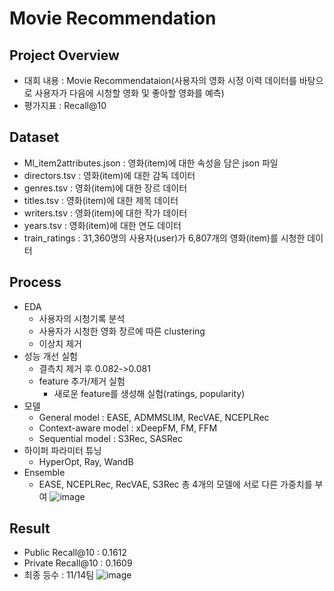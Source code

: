# Movie Recommendation

## Project Overview
- 대회 내용 : Movie Recommendataion(사용자의 영화 시정 이력 데이터를 바탕으로 사용자가 다음에 시청할 영화 및 좋아할 영화를 예측)
- 평가지표 : Recall@10

## Dataset
- Ml_item2attributes.json : 영화(item)에 대한 속성을 담은 json 파일
- directors.tsv : 영화(item)에 대한 감독 데이터
- genres.tsv : 영화(item)에 대한 장르 데이터
- titles.tsv : 영화(item)에 대한 제목 데이터
- writers.tsv : 영화(item)에 대한 작가 데이터
- years.tsv : 영화(item)에 대한 연도 데이터
- train_ratings : 31,360명의 사용자(user)가 6,807개의 영화(item)를 시청한 데이터

## Process
- EDA
  - 사용자의 시청기록 분석
  - 사용자가 시청한 영화 장르에 따른 clustering
  - 이상치 제거
- 성능 개선 실험
  - 결측치 제거 후 0.082->0.081
  - feature 추가/제거 실험
    - 새로운 feature를 생성해 실험(ratings, popularity)
- 모델
  - General model : EASE, ADMMSLIM, RecVAE, NCEPLRec
  - Context-aware model : xDeepFM, FM, FFM
  - Sequential model : S3Rec, SASRec
- 하이퍼 파라미터 튜닝
  - HyperOpt, Ray, WandB
- Ensemble
  - EASE, NCEPLRec, RecVAE, S3Rec 총 4개의 모델에 서로 다른 가중치를 부여
  ![image](https://user-images.githubusercontent.com/64139953/211254975-3df95286-a9f6-4a3d-bfb7-6d5f2858bc7c.png)


## Result
- Public Recall@10 : 0.1612
- Private Recall@10 : 0.1609
- 최종 등수 : 11/14팀
![image](https://user-images.githubusercontent.com/64139953/211251916-81646887-3c9b-4e19-bde1-b19bd893d558.png)
